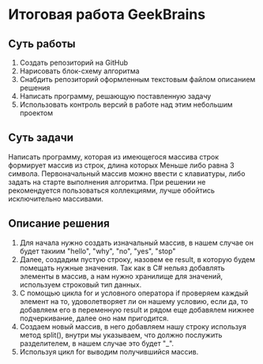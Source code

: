 # Итоговая работа GeekBrains
## Суть работы
1. Создать репозиторий на GitHub
2. Нарисовать блок-схему алгоритма
3. Снабдить репозиторий оформленным текстовым файлом описанием решения
4. Написать программу, решающую поставленную задачу
5. Использовать контроль версий в работе над этим небольшим проектом

## Суть задачи

Написать программу, которая из имеющегося массива строк формирует массив из строк, длина которых Меньше либо равна 3 символа. Первоначальный массив можно ввести с клавиатуры, либо задать на старте выполнения алгоритма. При решении не рекомендуется пользоваться коллекциями, лучше обойтись исключительно массивами.


## Описание решения

1. Для начала нужно создать изначальный массив, в нашем случае он будет такиим "hello", "why", "no", "yes", "stop"
2. Далее, создадим пустую строку, назовем ее result, в которую будем помещать нужные значения. Так как в C# нельяз добавлять элементы в массив, а нам нужно хранилище для значений, используем строковый тип данных.
3. С помощью цикла for и условного оператора if проверяем каждый элемент на то, удоволетворяет ли он нашему условию, если да, то добавляем его в переменную result и рядом еще добавялем нижнее подчеркивание, далее оно нам пригодится.
3. Создаем новый массив, в него добавляем нашу строку используя метод split(), внутри мы указываем, что должно послужить разделителем, в нашем случае это будет "_".
4. Используя цикл for выводим получившийся массив.
